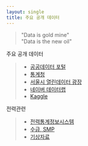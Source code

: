 ```yaml
---
layout: single
title: 주요 공개 데이터   
--- 
```


> "Data is gold mine"   
> "Data is the new oil"   
    
주요 공개 데이터   
> * [공공데이터 포털](https://www.data.go.kr)
> * [통계청](https://mdis.kostat.go.kr/index.do)
> * [서울시 열린데이터 광장](https://data.seoul.go.kr) 
> * [네이버 데이터랩](https://datalab.naver.com/)
> * [Kaggle](https://www.kaggle.com/)   
   
전력관련    
> * [전력통계정보시스템](http://epsis.kpx.or.kr/epsisnew/selectMain.do?locale=)
> * [수급, SMP](https://www.kpx.or.kr/www/contents.do?key=216)
> * [기상자료](https://data.kma.go.kr/data/grnd/selectAsosRltmList.do?pgmNo=36)


